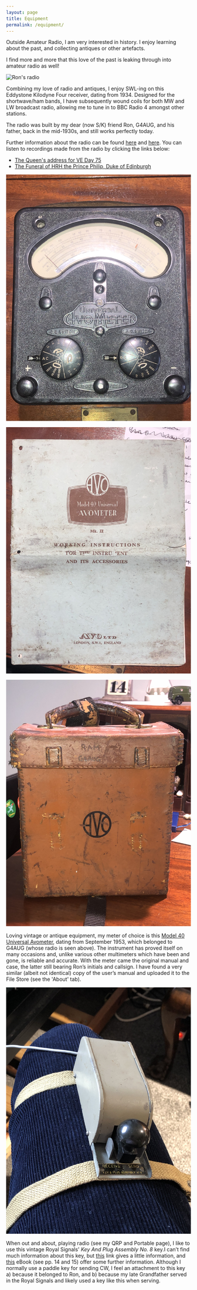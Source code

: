 ```yaml
---
layout: page
title: Equipment
permalink: /equipment/
---
```


Outside Amateur Radio, I am very interested in history. I enjoy learning about the past, and collecting antiques or other artefacts.

I find more and more that this love of the past is leaking through into amateur radio as well!

![Ron's radio](images/37aaa-ronradio.jpeg)

Combining my love of radio and antiques, I enjoy SWL-ing on this Eddystone Kilodyne Four receiver, dating from 1934. Designed for the shortwave/ham bands, I have subsequently wound coils for both MW and LW broadcast radio, allowing me to tune in to BBC Radio 4 amongst other stations.

The radio was built by my dear (now S/K) friend Ron, G4AUG, and his father, back in the mid-1930s, and still works perfectly today.

Further information about the radio can be found [here](https://worldradiohistory.com/hd2/IDX-UK/Company/Eddystone-IDX/IDX/ESWM-No-1-1932-OCR-Page-0004.pdf) and [here](http://eddystoneusergroup.org.uk/Manuals/kilodyne%204%20manual.pdf). You can listen to recordings made from the radio by clicking the links below:

- [The Queen's address for VE Day 75](https://youtu.be/blO6XvZ31Cw)
- [The Funeral of HRH the Prince Philip, Duke of Edinburgh](https://youtu.be/vvfffPvY7Xc)

![Avo1](images/f8fba-avo.jpg)

![Avo2](images/330b0-avomanual.jpg)

![Avo3](images/ab9b1-avocase.jpg)

Loving vintage or antique equipment, my meter of choice is this [Model 40 Universal Avometer](http://www.richardsradios.co.uk/avo40mk2.html), dating from September 1953, which belonged to G4AUG (whose radio is seen above). The instrument has proved itself on many occasions and, unlike various other multimeters which have been and gone, is reliable and accurate. With the meter came the original manual and case, the latter still bearing Ron’s initials and callsign. I have found a very similar (albeit not identical) copy of the user’s manual and uploaded it to the File Store (see the 'About' tab).

![RSigsKey](images/21893-portacwkey.jpeg)

When out and about, playing radio (see my QRP and Portable page), I like to use this vintage Royal Signals' *Key And Plug Assembly No. 8* key.I can’t find much information about this key, but [this](https://www.vanzwamcs.com/greenpages/keys/keys.htm) link gives a little information, and [this](https://www.royalsignals.org.uk/key-plug/keyandplugv1.pdf) eBook (see pp. 14 and 15) offer some further information. Although I normally use a paddle key for sending CW, I feel an attachment to this key a) because it belonged to Ron, and b) because my late Grandfather served in the Royal Signals and likely used a key like this when serving.
